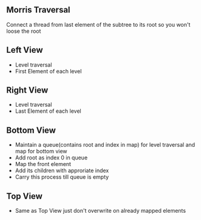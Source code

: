 ## Morris Traversal
Connect a thread from last element of the subtree to its root so you won't loose the root

## Left View
* Level traversal
* First Element of each level

## Right View
* Level traversal
* Last Element of each level

##  Bottom View
* Maintain a queue(contains root and index in map) for level traversal and map for bottom view
* Add root as index 0 in queue
* Map the front element 
* Add its children with approriate index
* Carry this process till queue is empty

## Top View
* Same as Top View just don't overwrite on already mapped elements
